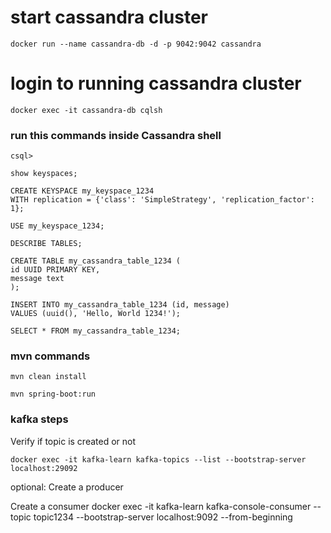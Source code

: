 # start cassandra cluster

```docker run --name cassandra-db -d -p 9042:9042 cassandra```

# login to running cassandra cluster 
```docker exec -it cassandra-db cqlsh```

### run this commands inside Cassandra shell 
    csql>

    show keyspaces;
    
    CREATE KEYSPACE my_keyspace_1234
    WITH replication = {'class': 'SimpleStrategy', 'replication_factor': 1};
    
    USE my_keyspace_1234;
    
    DESCRIBE TABLES;
    
    CREATE TABLE my_cassandra_table_1234 (
    id UUID PRIMARY KEY,
    message text
    ); 
    
    INSERT INTO my_cassandra_table_1234 (id, message)
    VALUES (uuid(), 'Hello, World 1234!'); 
    
    SELECT * FROM my_cassandra_table_1234;


### mvn commands 

    mvn clean install

    mvn spring-boot:run 


### kafka steps 



Verify if topic is created or not 

    docker exec -it kafka-learn kafka-topics --list --bootstrap-server localhost:29092

optional: Create a producer 


Create a consumer 
    docker exec -it kafka-learn kafka-console-consumer --topic topic1234 --bootstrap-server localhost:9092 --from-beginning 

